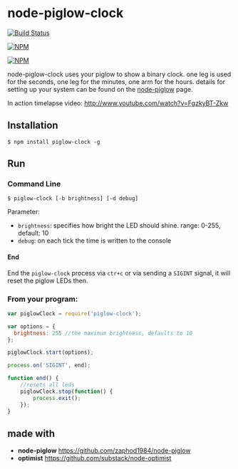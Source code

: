 # node-piglow-clock

[![Build Status](https://travis-ci.org/zaphod1984/node-piglow-clock.png)](https://travis-ci.org/zaphod1984/node-piglow-clock)

[![NPM](https://nodei.co/npm/piglow-clock.png)](https://nodei.co/npm/piglow-clock/)

[![NPM](https://nodei.co/npm-dl/piglow-clock.png?months=3)](https://nodei.co/npm/piglow-clock/)


node-piglow-clock uses your piglow to show a binary clock. one leg is used for the seconds, one leg for the minutes, one arm for the hours.
details for setting up your system can be found on the [node-piglow](https://github.com/zaphod1984/node-piglow) page.

In action timelapse video: http://www.youtube.com/watch?v=FgzkyBT-Zkw

## Installation

```
$ npm install piglow-clock -g
```

## Run

### Command Line
```
$ piglow-clock [-b brightness] [-d debug]
```

Parameter:

- `brightness`: specifies how bright the LED should shine. range: 0-255, default: 10
- `debug`: on each tick the time is written to the console

#### End

End the `piglow-clock` process via `ctr+c` or via sending a `SIGINT` signal, it will reset the piglow LEDs then.

### From your program:

```javascript
var piglowClock = require('piglow-clock');

var options = {
  brightness: 255 //the maximum brightness, defaults to 10
};

piglowClock.start(options);

process.on('SIGINT', end);

function end() {
    //resets all leds
    piglowClock.stop(function() {
        process.exit();
    });
}
```

## made with
- **node-piglow** https://github.com/zaphod1984/node-piglow
- **optimist** https://github.com/substack/node-optimist
